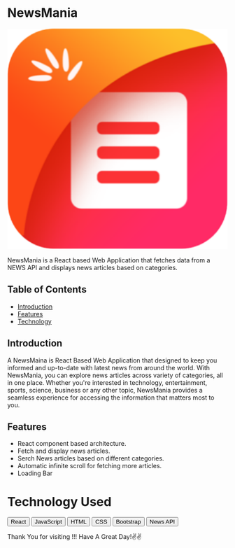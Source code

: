 # NewsMania 

![NewsMaina Logo](src/NewsMania-Logo.png)


NewsMania is a React based Web Application that fetches data from a NEWS API and displays news articles based on categories.

## Table of Contents

- [Introduction](#introduction)
- [Features](#features)
- [Technology](#technology)

## Introduction

A NewsMaina is React Based Web Application that designed to keep you informed and up-to-date with latest news from around the world. With NewsMania, you can explore news articles across variety of categories, all in one place. Whether you're interested in technology, entertainment, sports, science, business or any other topic, NewsMania provides a seamless experience for accessing the information that matters most to you. 


## Features

- React component based architecture. 
- Fetch and display news articles.
- Serch News articles based on different categories.
- Automatic infinite scroll for fetching more articles.
- Loading Bar 

# Technology Used

<button>React</button>
<button>JavaScript</button>
<button>HTML</button>
<button>CSS</button>
<button>Bootstrap</button>
<button>News API</button>


Thank You for visiting !!!
Have A Great Day!✌️✌️